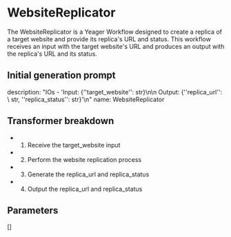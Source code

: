 
# WebsiteReplicator

The WebsiteReplicator is a Yeager Workflow designed to create a replica of a target website and provide its replica's URL and status. This workflow receives an input with the target website's URL and produces an output with the replica's URL and its status.

## Initial generation prompt
description: "IOs - 'Input: {''target_website'': str}\n\n  Output: {''replica_url'':\
  \ str, ''replica_status'': str}'\n"
name: WebsiteReplicator


## Transformer breakdown
- 1. Receive the target_website input
- 2. Perform the website replication process
- 3. Generate the replica_url and replica_status
- 4. Output the replica_url and replica_status

## Parameters
[]

        